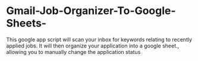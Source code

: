 # Gmail-Job-Organizer-To-Google-Sheets-
This google app script will scan your inbox for keywords relating to recently applied jobs. It will then organize your application into a google sheet., allowing you to manually change the application status 
